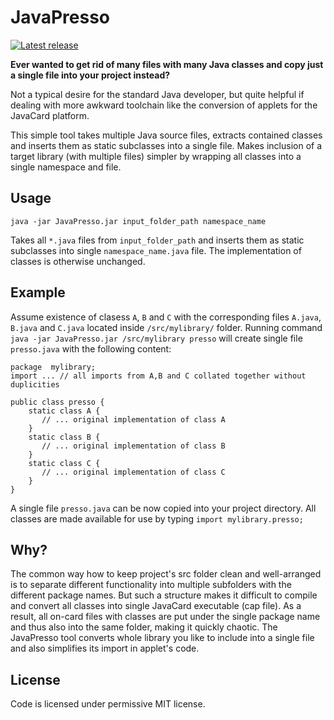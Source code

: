 # JavaPresso
[![Latest release](https://img.shields.io/github/release/petrs/JavaPresso.svg)](https://github.com/petrs/JavaPresso/releases/latest)

**Ever wanted to get rid of many files with many Java classes and copy just a single file into your project instead?** 

Not a typical desire for the standard 
Java developer, but quite helpful if dealing with more awkward toolchain like the conversion of applets for the JavaCard platform. 

This simple tool takes multiple Java source files, extracts contained classes and inserts them as static subclasses into a single file. 
Makes inclusion of a target library (with multiple files) simpler by wrapping all classes into a single namespace and file. 

## Usage
```
java -jar JavaPresso.jar input_folder_path namespace_name 
```
Takes all `*.java` files from `input_folder_path` and inserts them as static subclasses into single `namespace_name.java` file. 
The implementation of classes is otherwise unchanged.


## Example

Assume existence of clasess `A`, `B` and `C` with the corresponding files `A.java`, `B.java` and `C.java` located inside `/src/mylibrary/` folder.
Running command `java -jar JavaPresso.jar /src/mylibrary presso` will create single file `presso.java` with the following content:
```
package  mylibrary;
import ... // all imports from A,B and C collated together without duplicities

public class presso {
    static class A {
       // ... original implementation of class A
    }
    static class B {
       // ... original implementation of class B
    }
    static class C {
       // ... original implementation of class C
    }
}
```

A single file `presso.java` can be now copied into your project directory. All classes are made available for use by typing `import mylibrary.presso;`

## Why?

The common way how to keep project's src folder clean and well-arranged is to separate different functionality into multiple subfolders with the different package names. 
But such a structure makes it difficult to compile and convert all classes into single JavaCard executable (cap file). As a result, 
all on-card files with classes are put under the single package name and thus also into the same folder, making it quickly chaotic. The JavaPresso tool converts whole library you like to include into a single file and also simplifies its import in applet's code.  

## License
Code is licensed under permissive MIT license.


